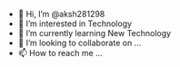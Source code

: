 - 👋 Hi, I’m @aksh281298
- 👀 I’m interested in Technology
- 🌱 I’m currently learning New Technology
- 💞️ I’m looking to collaborate on ...
- 📫 How to reach me ...

<!---
aksh281298/aksh281298 is a ✨ special ✨ repository because its `README.md` (this file) appears on your GitHub profile.
You can click the Preview link to take a look at your changes.
--->
